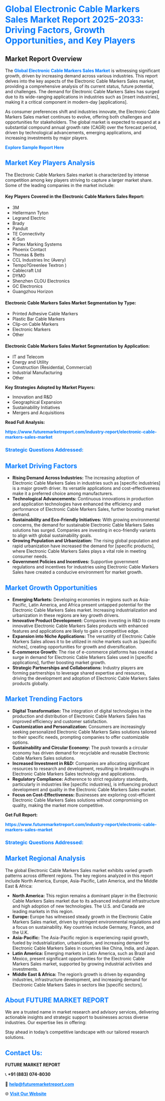 <h1 style="color: #007BFF;">Global Electronic Cable Markers Sales Market Report 2025-2033: Driving Factors, Growth Opportunities, and Key Players</h1>

<section id="overview">
<h2>Market Report Overview</h2>
<p>The <a href="https://www.futuremarketreport.com/industry-report/electronic-cable-markers-sales-market" style="color: #007BFF; text-decoration: none;"><strong>Global Electronic Cable Markers Sales Market</strong></a> is witnessing significant growth, driven by increasing demand across various industries. This report delves into the key aspects of the Electronic Cable Markers Sales market, providing a comprehensive analysis of its current status, future potential, and challenges. The demand for Electronic Cable Markers Sales has surged due to its wide-ranging applications in industries such as [insert industries], making it a critical component in modern-day [applications].</p>
<p>As consumer preferences shift and industries innovate, the Electronic Cable Markers Sales market continues to evolve, offering both challenges and opportunities for stakeholders. The global market is expected to expand at a substantial compound annual growth rate (CAGR) over the forecast period, driven by technological advancements, emerging applications, and increasing investments by major players.</p>
</section>

<section id="overview">
<p><a href="https://www.futuremarketreport.com/request-sample/reportId=109004" style="color: #007BFF; text-decoration: none;"><strong>Explore Sample Report Here</strong></a></p>
</section>

<section id="key-players">
<h2 style="color: #007BFF;">Market Key Players Analysis</h2>
<p>The Electronic Cable Markers Sales market is characterized by intense competition among key players striving to capture a larger market share. Some of the leading companies in the market include:</p>
<h4>Key Players Covered in the Electronic Cable Markers Sales Report:</h4>
<ul><li>3M</li><li>Hellermann Tyton</li><li>Legrand Electric</li><li>Brady</li><li>Panduit</li><li>TE Connectivity</li><li>K-Sun</li><li>Partex Marking Systems</li><li>Phoenix Contact</li><li>Thomas &amp; Betts</li><li>CCL Industries Inc (Avery)</li><li>Tempo?Greenlee Textron )</li><li>Cablecraft Ltd</li><li>DYMO</li><li>Shenzhen CLOU Electronics</li><li>GC Electronics</li><li>Guangzhou Horizon</li></ul>
<h4>Electronic Cable Markers Sales Market Segmentation by Type:</h4>
<ul><li>Printed Adhesive Cable Markers</li><li>Plastic Bar Cable Markers</li><li>Clip-on Cable Markers</li><li>Electronic Markers</li><li>Other</li></ul>

<h4>Electronic Cable Markers Sales Market Segmentation by Application:</h4>
<ul><li>IT and Telecom</li><li>Energy and Utility</li><li>Construction (Residential, Commercial)</li><li>Industrial Manufacturing</li><li>Other</li></ul>
<p><strong>Key Strategies Adopted by Market Players:</strong></p>
<ul>
<li>Innovation and R&D</li>
<li>Geographical Expansion</li>
<li>Sustainability Initiatives</li>
<li>Mergers and Acquisitions</li>
</ul>
</section>

<section>
<p><strong>Read Full Analysis: </strong></p><a href="https://www.futuremarketreport.com/industry-report/electronic-cable-markers-sales-market" style="color: #007BFF; text-decoration: none;"><strong>https://www.futuremarketreport.com/industry-report/electronic-cable-markers-sales-market</strong></a>
<h3 style="color: #007BFF;">Strategic Questions Addressed:</h3>
</section>

<section id="driving-factors">
<h2 style="color: #007BFF;">Market Driving Factors</h2>
<ul>
<li><strong>Rising Demand Across Industries:</strong> The increasing adoption of Electronic Cable Markers Sales in industries such as [specific industries] is a major growth driver. Its versatile applications and cost-effectiveness make it a preferred choice among manufacturers.</li>
<li><strong>Technological Advancements:</strong> Continuous innovations in production and application technologies have enhanced the efficiency and performance of Electronic Cable Markers Sales, further boosting market demand.</li>
<li><strong>Sustainability and Eco-Friendly Initiatives:</strong> With growing environmental concerns, the demand for sustainable Electronic Cable Markers Sales solutions has surged. Companies are investing in eco-friendly variants to align with global sustainability goals.</li>
<li><strong>Growing Population and Urbanization:</strong> The rising global population and rapid urbanization have increased the demand for [specific products], where Electronic Cable Markers Sales plays a vital role in meeting consumer needs.</li>
<li><strong>Government Policies and Incentives:</strong> Supportive government regulations and incentives for industries using Electronic Cable Markers Sales have created a conducive environment for market growth.</li>
</ul>
</section>

<section id="growth-opportunities">
<h2 style="color: #007BFF;">Market Growth Opportunities</h2>
<ul>
<li><strong>Emerging Markets:</strong> Developing economies in regions such as Asia-Pacific, Latin America, and Africa present untapped potential for the Electronic Cable Markers Sales market. Increasing industrialization and urbanization in these regions are key growth drivers.</li>
<li><strong>Innovative Product Development:</strong> Companies investing in R&D to create innovative Electronic Cable Markers Sales products with enhanced features and applications are likely to gain a competitive edge.</li>
<li><strong>Expansion into Niche Applications:</strong> The versatility of Electronic Cable Markers Sales allows it to be utilized in niche markets such as [specific niches], creating opportunities for growth and diversification.</li>
<li><strong>E-commerce Growth:</strong> The rise of e-commerce platforms has created a surge in demand for Electronic Cable Markers Sales used in [specific applications], further boosting market growth.</li>
<li><strong>Strategic Partnerships and Collaborations:</strong> Industry players are forming partnerships to leverage shared expertise and resources, driving the development and adoption of Electronic Cable Markers Sales products globally.</li>
</ul>
</section>

<section id="trending-factors">
<h2 style="color: #007BFF;">Market Trending Factors</h2>
<ul>
<li><strong>Digital Transformation:</strong> The integration of digital technologies in the production and distribution of Electronic Cable Markers Sales has improved efficiency and customer satisfaction.</li>
<li><strong>Customization and Personalization:</strong> Consumers are increasingly seeking personalized Electronic Cable Markers Sales solutions tailored to their specific needs, prompting companies to offer customizable options.</li>
<li><strong>Sustainability and Circular Economy:</strong> The push towards a circular economy has driven demand for recyclable and reusable Electronic Cable Markers Sales solutions.</li>
<li><strong>Increased Investment in R&D:</strong> Companies are allocating significant resources to research and development, resulting in breakthroughs in Electronic Cable Markers Sales technology and applications.</li>
<li><strong>Regulatory Compliance:</strong> Adherence to strict regulatory standards, particularly in industries like [specific industries], is influencing product development and quality in the Electronic Cable Markers Sales market.</li>
<li><strong>Focus on Cost-Effectiveness:</strong> Businesses are exploring cost-efficient Electronic Cable Markers Sales solutions without compromising on quality, making the market more competitive.</li>
</ul>
</section>

<section>
<p><strong>Get Full Report: </strong></p><a href="https://www.futuremarketreport.com/industry-report/electronic-cable-markers-sales-market" style="color: #007BFF; text-decoration: none;"><strong>https://www.futuremarketreport.com/industry-report/electronic-cable-markers-sales-market</strong></a>
<h3 style="color: #007BFF;">Strategic Questions Addressed:</h3>
</section>


<section id="regional-analysis">
<h2 style="color: #007BFF;">Market Regional Analysis</h2>
<p>The global Electronic Cable Markers Sales market exhibits varied growth patterns across different regions. The key regions analyzed in this report include North America, Europe, Asia-Pacific, Latin America, and the Middle East & Africa:</p>
<ul>
<li><strong>North America:</strong> This region remains a dominant player in the Electronic Cable Markers Sales market due to its advanced industrial infrastructure and high adoption of new technologies. The U.S. and Canada are leading markets in this region.</li>
<li><strong>Europe:</strong> Europe has witnessed steady growth in the Electronic Cable Markers Sales market, driven by stringent environmental regulations and a focus on sustainability. Key countries include Germany, France, and the U.K.</li>
<li><strong>Asia-Pacific:</strong> The Asia-Pacific region is experiencing rapid growth, fueled by industrialization, urbanization, and increasing demand for Electronic Cable Markers Sales in countries like China, India, and Japan.</li>
<li><strong>Latin America:</strong> Emerging markets in Latin America, such as Brazil and Mexico, present significant opportunities for the Electronic Cable Markers Sales market, supported by growing industrial activities and investments.</li>
<li><strong>Middle East & Africa:</strong> The region’s growth is driven by expanding industries, infrastructure development, and increasing demand for Electronic Cable Markers Sales in sectors like [specific sectors].</li>
</ul>
</section>

<footer>
<h2 style="color: #007BFF;">About FUTURE MARKET REPORT</h2>
<p>We are a trusted name in market research and advisory services, delivering actionable insights and strategic support to businesses across diverse industries. Our expertise lies in offering:</p>

<p>Stay ahead in today’s competitive landscape with our tailored research solutions.</p>

<h2 style="color: #007BFF;">Contact Us:</h2>
<p><strong>FUTURE MARKET REPORT</strong></p>
<p>📞 <strong>+91 (883) 074-8030</strong></p>
<p>📧 <strong><a href="mailto:help@futuremarketreport.com" style="color: #007BFF;">help@futuremarketreport.com</a></strong></p>
<p>🌐 <strong><a href="https://www.futuremarketreport.com/" style="color: #007BFF;">Visit Our Website</a></strong></p>
</footer>